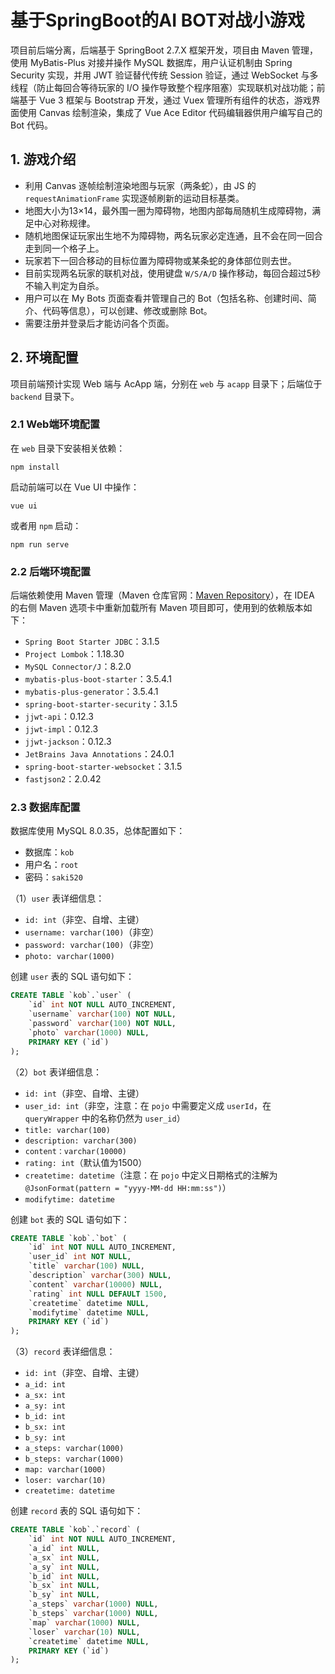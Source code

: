 # 基于SpringBoot的AI BOT对战小游戏

项目前后端分离，后端基于 SpringBoot 2.7.X 框架开发，项目由 Maven 管理，使用 MyBatis-Plus 对接并操作 MySQL 数据库，用户认证机制由 Spring Security 实现，并用 JWT 验证替代传统 Session 验证，通过 WebSocket 与多线程（防止每回合等待玩家的 I/O 操作导致整个程序阻塞）实现联机对战功能；前端基于 Vue 3 框架与 Bootstrap 开发，通过 Vuex 管理所有组件的状态，游戏界面使用 Canvas 绘制渲染，集成了 Vue Ace Editor 代码编辑器供用户编写自己的 Bot 代码。

## 1. 游戏介绍

 - 利用 Canvas 逐帧绘制渲染地图与玩家（两条蛇），由 JS 的 `requestAnimationFrame` 实现逐帧刷新的运动目标基类。
 - 地图大小为13×14，最外围一圈为障碍物，地图内部每局随机生成障碍物，满足中心对称规律。
 - 随机地图保证玩家出生地不为障碍物，两名玩家必定连通，且不会在同一回合走到同一个格子上。
 - 玩家若下一回合移动的目标位置为障碍物或某条蛇的身体部位则去世。
 - 目前实现两名玩家的联机对战，使用键盘 `W/S/A/D` 操作移动，每回合超过5秒不输入判定为自杀。
 - 用户可以在 My Bots 页面查看并管理自己的 Bot（包括名称、创建时间、简介、代码等信息），可以创建、修改或删除 Bot。
 - 需要注册并登录后才能访问各个页面。

## 2. 环境配置

项目前端预计实现 Web 端与 AcApp 端，分别在 `web` 与 `acapp` 目录下；后端位于 `backend` 目录下。

### 2.1 Web端环境配置

在 `web` 目录下安装相关依赖：

```shell
npm install
```

启动前端可以在 Vue UI 中操作：

```shell
vue ui
```

或者用 `npm` 启动：

```shell
npm run serve
```

### 2.2 后端环境配置

后端依赖使用 Maven 管理（Maven 仓库官网：[Maven Repository](https://mvnrepository.com/)），在 IDEA 的右侧 Maven 选项卡中重新加载所有 Maven 项目即可，使用到的依赖版本如下：

 - `Spring Boot Starter JDBC`：3.1.5
 - `Project Lombok`：1.18.30
 - `MySQL Connector/J`：8.2.0
 - `mybatis-plus-boot-starter`：3.5.4.1
 - `mybatis-plus-generator`：3.5.4.1
 - `spring-boot-starter-security`：3.1.5
 - `jjwt-api`：0.12.3
 - `jjwt-impl`：0.12.3
 - `jjwt-jackson`：0.12.3
 - `JetBrains Java Annotations`：24.0.1
 - `spring-boot-starter-websocket`：3.1.5
 - `fastjson2`：2.0.42

### 2.3 数据库配置

数据库使用 MySQL 8.0.35，总体配置如下：

 - 数据库：`kob`
 - 用户名：`root`
 - 密码：`saki520`

（1）`user` 表详细信息：

 - `id: int`（非空、自增、主键）
 - `username: varchar(100)`（非空）
 - `password: varchar(100)`（非空）
 - `photo: varchar(1000)`

创建 `user` 表的 SQL 语句如下：

```sql
CREATE TABLE `kob`.`user` (
    `id` int NOT NULL AUTO_INCREMENT,
    `username` varchar(100) NOT NULL,
    `password` varchar(100) NOT NULL,
    `photo` varchar(1000) NULL,
    PRIMARY KEY (`id`)
);
```

（2）`bot` 表详细信息：

 - `id: int`（非空、自增、主键）
 - `user_id: int`（非空，注意：在 `pojo` 中需要定义成 `userId`，在 `queryWrapper` 中的名称仍然为 `user_id`）
 - `title: varchar(100)`
 - `description: varchar(300)`
 - `content：varchar(10000)`
 - `rating: int`（默认值为1500）
 - `createtime: datetime`（注意：在 `pojo` 中定义日期格式的注解为 `@JsonFormat(pattern = "yyyy-MM-dd HH:mm:ss")`）
 - `modifytime: datetime`

创建 `bot` 表的 SQL 语句如下：

```sql
CREATE TABLE `kob`.`bot` (
    `id` int NOT NULL AUTO_INCREMENT,
    `user_id` int NOT NULL,
    `title` varchar(100) NULL,
    `description` varchar(300) NULL,
    `content` varchar(10000) NULL,
    `rating` int NULL DEFAULT 1500,
    `createtime` datetime NULL,
    `modifytime` datetime NULL,
    PRIMARY KEY (`id`)
);
```

（3）`record` 表详细信息：

 - `id: int`（非空、自增、主键）
 - `a_id: int`
 - `a_sx: int`
 - `a_sy: int`
 - `b_id: int`
 - `b_sx: int`
 - `b_sy: int`
 - `a_steps: varchar(1000)`
 - `b_steps: varchar(1000)`
 - `map: varchar(1000)`
 - `loser: varchar(10)`
 - `createtime: datetime`

创建 `record` 表的 SQL 语句如下：

```sql
CREATE TABLE `kob`.`record` (
    `id` int NOT NULL AUTO_INCREMENT,
    `a_id` int NULL,
    `a_sx` int NULL,
    `a_sy` int NULL,
    `b_id` int NULL,
    `b_sx` int NULL,
    `b_sy` int NULL,
    `a_steps` varchar(1000) NULL,
    `b_steps` varchar(1000) NULL,
    `map` varchar(1000) NULL,
    `loser` varchar(10) NULL,
    `createtime` datetime NULL,
    PRIMARY KEY (`id`)
);
```
